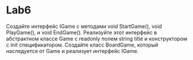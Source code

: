 # Lab6
Создайте интерфейс IGame с методами void StartGame(), void PlayGame(), и void EndGame(). Реализуйте этот интерфейс в абстрактном классе Game с readonly полем string title и конструктором с init спецификатором. Создайте класс BoardGame, который наследуется от Game и реализует интерфейс IGame.
